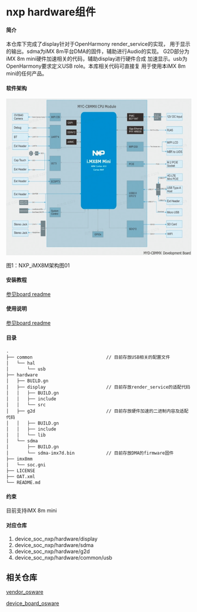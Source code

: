 # nxp hardware组件

#### 简介
本仓库下完成了display针对于OpenHarmony render_service的实现，
用于显示的输出。sdma为iMX 8m平台DMA的固件，辅助进行Audio的实现。
G2D部分为iMX 8m mini硬件加速相关的代码，辅助display进行硬件合成
加速显示。usb为OpenHarmony要求定义USB role。本库相关代码可直接复
用于使用本iMX 8m mini的任何产品。

#### 软件架构
**![NXP_iMX8M架构图01](./tools/figures/NXP_IMX_8M.png)**

图1：NXP_iMX8M架构图01

#### 安装教程
[参见board readme](https://gitee.com/openharmony-sig/device_board_osware/blob/master/imx8mm/README_zh.md)

#### 使用说明
[参见board readme](https://gitee.com/openharmony-sig/device_board_osware/blob/master/imx8mm/README_zh.md)

#### 目录
    .
    ├── common                            // 目前存放USB相关的配置文件
    │   └── hal
    │       └── usb
    ├── hardware
    │   ├── BUILD.gn
    │   ├── display                       // 目前存放render_service的适配代码
    │   │   ├── BUILD.gn
    │   │   ├── include
    │   │   └── src
    │   ├── g2d                           // 目前存放硬件加速的二进制内容及适配代码
    │   │   ├── BUILD.gn
    │   │   ├── include
    │   │   └── lib
    │   └── sdma
    │       ├── BUILD.gn
    │       └── sdma-imx7d.bin            // 目前存放DMA的firmware固件
    ├── imx8mm
    │   └── soc.gni
    ├── LICENSE
    ├── OAT.xml
    └── README.md

#### 约束
目前支持iMX 8m mini
#### 对应仓库

1.  device_soc_nxp/hardware/display
2.  device_soc_nxp/hardware/sdma
3.  device_soc_nxp/hardware/g2d
4.  device_soc_nxp/hardware/common/usb

## 相关仓库

[vendor_osware](https://gitee.com/openharmony-sig/vendor_osware)

[device_board_osware](https://gitee.com/openharmony-sig/device_board_osware)
